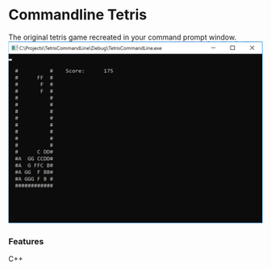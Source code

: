 # Commandline Tetris
The original tetris game recreated in your command prompt window.
![screenshot](tetris.PNG)

### Features
C++



